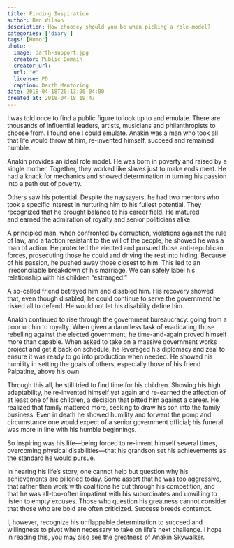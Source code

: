 ```yaml
---
title: Finding Inspiration
author: Ben Wilson
description: How choosey should you be when picking a role-model?
categories: ['diary']
tags: [Humor]
photo:
  image: darth-support.jpg
  creator: Public Domain
  creator_url: 
  url: "#"
  license: PD
  caption: Darth Mentoring
date: 2018-04-18T20:13:00-04:00
created_at: 2018-04-18 19:47
---
```


I was told once to find a public figure to look up to and emulate. There are thousands of influential leaders, artists, musicians and philanthropists to choose from. I found one I could emulate. Anakin was a man who took all that life would throw at him, re-invented himself, succeed and remained humble.
<!--more-->


Anakin provides an ideal role model. He was born in poverty and raised by a single mother. Together, they worked like slaves just to make ends meet. He had a knack for mechanics and showed determination in turning his passion into a path out of poverty.

Others saw his potential. Despite the naysayers, he had two mentors who took a specific interest in nurturing him to his fullest potential. They recognized that he brought balance to his career field. He matured and earned the admiration of royalty and senior politicians alike.

A principled man, when confronted by corruption, violations against the rule of law, and a faction resistant to the will of the people, he showed he was a man of action. He protected the elected and pursued those anti-republican forces, prosecuting those he could and driving the rest into hiding. Because of his passion, he pushed away those closest to him. This led to an irreconcilable breakdown of his marriage. We can safely label his relationship with his children “estranged.”

A so-called friend betrayed him and disabled him. His recovery showed that, even though disabled, he could continue to serve the government he risked all to defend. He would not let his disability define him.

Anakin continued to rise through the government bureaucracy: going from a poor urchin to royalty. When given a dauntless task of eradicating those rebelling against the elected government, he time-and-again proved himself more than capable. When asked to take on a massive government works project and get it back on schedule, he leveraged his diplomacy and zeal to ensure it was ready to go into production when needed. He showed his humility in setting the goals of others, especially those of his friend Palpatine, above his own.

Through this all, he still tried to find time for his children. Showing his high adaptability, he re-invented himself yet again and re-earned the affection of at least one of his children, a decision that pitted him against a career. He realized that family mattered more, seeking to draw his son into the family business. Even in death he showed humility and forwent the pomp and circumstance one would expect of a senior government official; his funeral was more in line with his humble beginnings.

So inspiring was his life—being forced to re-invent himself several times, overcoming physical disabilities—that his grandson set his achievements as the standard he would pursue.

In hearing his life’s story, one cannot help but question why his achievements are pilloried today. Some assert that he was too aggressive, that rather than work with coalitions he cut through his competition, and that he was all-too-often impatient with his subordinates and unwilling to listen to empty excuses. Those who question his greatness cannot consider that those who are bold are often criticized. Success breeds contempt.

I, however, recognize his unflappable determination to succeed and willingness to pivot when necessary to take on life’s next challenge. I hope in reading this, you may also see the greatness of Anakin Skywalker.
